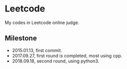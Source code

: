 # Leetcode

My codes in Leetcode online judge.

## Milestone

* 2015.01.13, first commit.
* 2017.09.27, first round is completed, most using cpp.
* 2018.09.18, second round, using python3.
